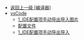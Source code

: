- [返回上一级 [编译器]](page/编译器/)
- [vsCode](page/编译器/vsCode/)
  - [1_IDE配置项手动导出导入图片](page/编译器/vsCode/1_IDE配置项手动导出导入图片/)
  - [配置文件](page/编译器/vsCode/配置文件/)
  - [1_IDE配置项手动导出导入](page/编译器/vsCode/1_IDE配置项手动导出导入.md)
